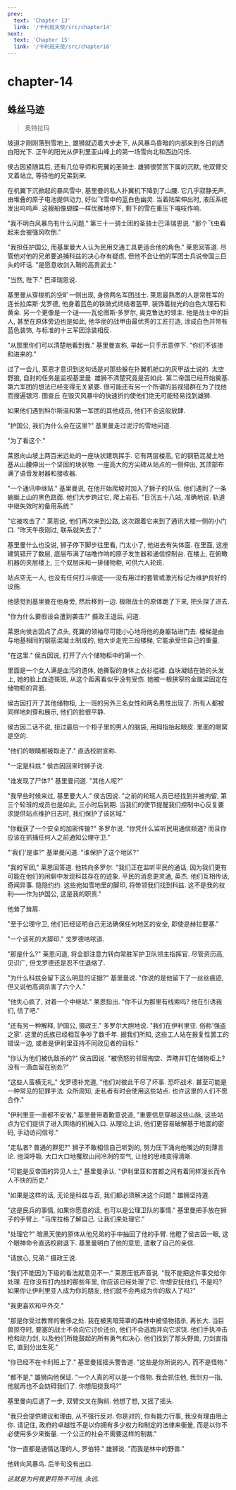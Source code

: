 ```yaml
---
prev:
  text: 'Chapter 13'
  link: '/卡利班天使/src/chapter14'
next:
  text: 'Chapter 15'
  link: '/卡利班天使/src/chapter16'
---
```


# chapter-14

## 蛛丝马迹

> 奥特拉玛

坡道才刚刚落到雪地上, 雄狮就迈着大步走下, 从风暴鸟昏暗的内部来到冬日的透白阳光下. 正午的阳光从伊利里亚山峰上的第一场雪向北和西边闪烁.

侯古因紧随其后, 还有几位导师和死翼的圣骑士. 雄狮很赞赏下属的沉默, 他双臂交叉着站立, 等待他的兄弟到来.

在机翼下沉掀起的暴风雪中, 基里曼的私人扑翼机下降到了山腰. 它几乎寂静无声, 由堆叠的原子电池提供动力, 好似飞雪中的蓝白色幽灵. 当着陆架伸出时, 液压系统发出呜呜声. 这艘船像蝴蝶一样优雅地停下, 剩下的雪在重压下嘎吱作响.

"我不明白风暴鸟有什么问题." 第三十一骑士团的圣骑士巴泽瑞恩说. "那个飞虫看起来会被强风吹倒."

"我担任护国公, 而基里曼大人认为民用交通工具更适合他的角色." 莱恩回答道. 尽管他对他的兄弟要追捕科兹的决心存有疑虑, 但他不会让他的军团士兵说帝国三巨头的坏话. "是愿意收剑入鞘的高贵武士."

"当然, 陛下." 巴泽瑞恩说.

基里曼从穿梭机的空旷一侧出现, 身傍两名军团战士. 莱恩最熟悉的人是常胜军的连长拉库斯·戈罗德, 他身着蓝色的铁骑式终结者盔甲, 装饰着抛光的白色大理石和黄金. 另一个更像是一个谜——瓦伦图斯·多罗尔, 奥克鲁达的领主. 他是战士中的巨人, 甚至在原体旁边也是如此, 他华丽的战甲由最优秀的工匠打造, 涂成白色并带有蓝色装饰, 与标准的十三军团涂装相反.

"从那里你们可以清楚地看到我." 基里曼宣称, 举起一只手示意停下. "你们不该掺和进来的."

过了一会儿, 莱恩才意识到这句话是对那些躲在扑翼机舱口的灰甲战士说的. 太空野狼, 自封的任务是监视基里曼. 雄狮不清楚究竟是否如此. 第二帝国已经开始奠基. 第六军团的想法已经变得无关紧要. 很可能还有另一个所谓的监视猎群在为了找他而搜遍银河. 图查丘 在毁灭风暴中的快速折约使他们绝无可能轻易找到雄狮.

如果他们遇到科尔斯温和第一军团的其他成员, 他们不会这般放肆.

"护国公, 我们为什么会在这里?" 基里曼走过泥泞的雪地问道.

"为了看这个."

莱恩向山坡上两百米远处的一座块状建筑挥手. 它有两层楼高, 它的钢筋混凝土地基从山腰伸出一个坚固的块状物. 一座高大的方尖碑从站点的一侧伸出, 其顶部布满了语音发射器和接收器.

"一个通讯中继站." 基里曼说, 在他开始爬坡时加入了狮子的队伍. 他们遇到了一条蜿蜒上山的黑色路面. 他们大步跨过它, 爬上岩石. "日沉五十八站, 准确地说. 轨道中继失效时的备用系统."

"它被攻击了." 莱恩说, 他们再次来到公路, 这次跟着它来到了通讯大楼一侧的小门口. "昨天午夜刚过, 联系就失去了."

基里曼什么也没说, 狮子停下脚步往里看, 门太小了, 他进去有失体面. 在里面, 这座建筑错开了数层, 底层布满了咕噜作响的原子发生器和通信控制台. 在楼上, 在俯瞰机器的夹层楼上, 三个双层床和一排储物柜, 可供六人轮班.

站点空无一人, 也没有任何打斗痕迹——没有用过的套管或激光标记为维护良好的设施.

他感觉到基里曼在他身旁, 然后移到一边. 极限战士的原体跪了下来, 把头探了进去.

"你为什么要假设会遭到袭击?" 摄政王退后, 问道.

莱恩向侯古因点了点头, 死翼的领袖尽可能小心地将他的身躯钻进门去. 楼梯是由与地基相同的钢筋混凝土制成的, 他大步走完三段楼梯, 它能承受住自己的重量.

"在这里." 侯古因说, 打开了六个储物柜中的第一个.

里面是一个女人满是血污的遗体, 她撕裂的身体上衣衫褴褛. 血块凝结在她的头发上, 她的脸上血迹斑斑, 从这个距离看似乎没有受伤. 她被一根狭窄的金属梁固定在储物柜的背面.

侯古因打开了其他储物柜, 上一班的另外三名女性和两名男性出现了. 所有人都被同样地刺穿和展示, 他们的脸很平静.

侯古因二话不说, 扭过最后一个柜子里的男人的脑袋, 用拇指抬起眼皮. 里面的眼窝是空的.

"他们的眼睛都被取走了." 直选校尉宣称.

"一定是科兹." 侯古因回来时狮子说.

"谁发现了尸体?" 基里曼问道. "其他人呢?"

"我早些时候来过, 基里曼大人." 侯古因说. "之前的轮班人员已经找到并被拘留, 第三个轮班的成员也是如此, 三小时后到期. 当我们的使节提醒我们控制中心反复要求提供站点维护日志时, 我们保护了该区域."

"你截获了一个安全的加密传输?" 多罗尔说. "你凭什么监听民用通信频道? 而且你应该在抓捕任何人之前通知公理守卫."

"'我们'是谁?" 基里曼问道. "谁保护了这个地区?"

"我的军团," 莱恩回答道. 他转向多罗尔. "我们正在监听平民的通话, 因为我们更有可能在他们的闲聊中发现科兹存在的迹象. 平民的消息更灵通, 英杰. 他们互相传话, 奇闻异事. 隐隐约约. 这些宛如雪地里的脚印, 将带领我们找到科兹. 这不是我的权利——作为护国公, 这是我的职责."

他耸了耸肩.

"至于公理守卫, 他们已经证明自己无法确保任何地区的安全, 即使是赫拉要塞."

"一个该死的大脚印." 戈罗德咕哝道.

"那是什么?" 莱恩问道, 将全部注意力转向常胜军护卫队领主指挥官. 尽管资历高, 见识广, 但戈罗德还是忍不住退缩了.

"为什么科兹会留下这么明显的证据?" 基里曼说. "你说的是他留下了一丝丝痕迹, 但又说他高调杀害了六个人."

"他失心疯了, 对着一个中继站." 莱恩指出. "你不认为那里有线索吗? 他在引诱我们, 信了吧."

"还有另一种解释, 护国公, 摄政王." 多罗尔大胆地说. "我们在伊利里亚. 俗称'强盗之家'. 这里的氏族已经相互争吵了数千年. 据我们所知, 这些工人站在报复性罢工的错误一边, 或者是伊利里亚持不同政见者的目标."

"你认为他们被仇敌杀的?" 侯古因说. "被愤怒的邻居掏空、弄瞎并钉在储物柜上? 没有一滴血留在别处?"

"这些人蛮横无礼," 戈罗德补充道, "他们对彼此干尽了坏事. 恐吓战术. 甚至可能是一种常见的犯罪手法. 众所周知, 走私者有时会使用这些站点. 也许这里的人们不愿合作."

"伊利里亚一直都不安省," 基里曼带着歉意说道, "重要信息穿越这些山脉, 这些站点为它们提供了进入网络的机械入口. 从理论上讲, 他们更容易破解基于地面的密码, 手动访问信号."

"走私者? 普通的罪犯?" 狮子不敢相信自己听到的, 努力压下涌向他嘴边的刻薄言论. 他深呼吸. 大口大口地攫取山间冷冽的空气, 让他的思绪变得清晰.

"可能是反帝国的异见人士," 基里曼承认. "伊利里亚和首都之间有着同样漫长而令人不快的历史."

"如果是这样的话, 无论是科兹与否, 我们都必须解决这个问题." 雄狮坚持道.

"这是民兵的事情, 如果你愿意的话, 也可以是公理卫队的事情." 基里曼把手放在狮子的手臂上. "马库拉格了解自己. 让我们来处理它."

"处理它?" 暗黑天使的原体从他兄弟的手中抽回了他的手臂. 他瞪了侯古因一眼, 这个眼神命令直选校尉退下. 基里曼明白了他的意思, 遣散了自己的亲信.

"请放心, 兄弟." 摄政王说.

"我们不能因为下级的看法就意见不一." 莱恩压低声音说. "我不能把这件事交给你处理. 在你没有打内战的那些年里, 你应该已经处理了它. 你想安抚他们, 不是吗? 如果你让伊利里亚人成为你的朋友, 他们就不会再成为你的敌人了吗?"

"我更喜欢和平外交."

"那是你受过教育的奢侈之处. 我在被黑暗笼罩的森林中被怪物猎杀, 再长大. 当巨兽掠夺时, 要塞的战士不会向它讨价还价, 他们不会逃跑并向它求饶. 他们手执冲击枪和动力剑, 以及他们所能鼓起的所有勇气和决心. 他们找到了那头野兽, 刀剑直指它, 直到分出生死."

"你已经不在卡利班上了." 基里曼摇摇头警告道. "这些是你所说的人, 而不是怪物."

"都不是," 雄狮向他保证. "一个人真的可以是一个怪物. 我会抓住他, 我剑刃一指, 他就再也不会妨碍我们了. 你想阻挠我吗?"

基里曼向后退了一步, 双臂交叉在胸前. 他想了想, 又摇了摇头.

"我只会提供建议和理由, 从不强行反对. 你是对的, 你有能力行事, 我没有理由阻止你. 请记住, 政府的卓越性不是以你拥有多少权力和制定的法律来衡量, 而是以你不必使用多少来衡量. 一个公正的社会不需要这样的制裁."

"你一直都是通情达理的人, 罗伯特." 雄狮说. "而我是林中的野兽."

他转向风暴鸟. 后半句没有出口.

*这就是为何我更将势不可挡, 永远.*
